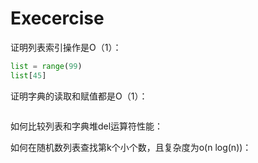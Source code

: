 # Execercise

证明列表索引操作是O（1）：

```python
list = range(99)
list[45]
```

证明字典的读取和赋值都是O（1）：

```python

```

如何比较列表和字典堆del运算符性能：

如何在随机数列表查找第k个小个数，且复杂度为o(n log(n))：
